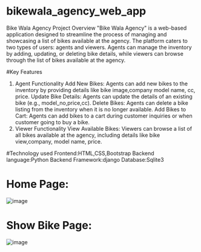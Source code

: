 # bikewala_agency_web_app
Bike Wala Agency
Project Overview
"Bike Wala Agency" is a web-based application designed to streamline the process of managing and showcasing a list of bikes available at the agency. The platform caters to two types of users: agents and viewers. Agents can manage the inventory by adding, updating, or deleting bike details, while viewers can browse through the list of bikes available at the agency.

#Key Features
1. Agent Functionality
Add New Bikes: Agents can add new bikes to the inventory by providing details like bike image,company model name, cc, price.
Update Bike Details: Agents can update the details of an existing bike (e.g., model_no,price,cc).
Delete Bikes: Agents can delete a bike listing from the inventory when it is no longer available.
Add Bikes to Cart: Agents can add bikes to a cart during customer inquiries or when customer going to buy a bike.
2. Viewer Functionality
View Available Bikes: Viewers can browse a list of all bikes available at the agency, including details like bike view,company, model name, price.

#Technology used
Frontend:HTML,CSS,Bootstrap
Backend language:Python
Backend Framework:django
Database:Sqlite3

# Home Page:
![image](https://github.com/user-attachments/assets/5e2681fa-e0c7-4de2-8ff6-fe97c8895a35)

# Show Bike Page:
![image](https://github.com/user-attachments/assets/c00ea5d2-971a-413d-9125-907faae024ec)


